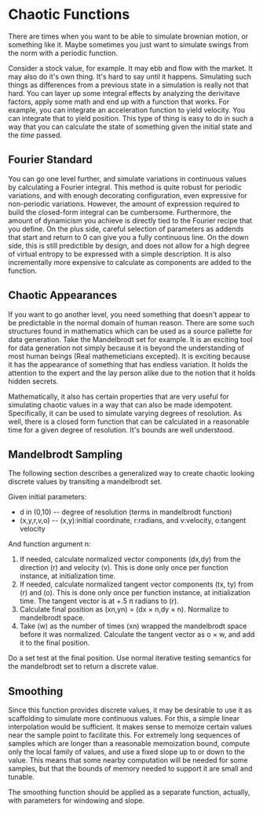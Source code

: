 # Chaotic Functions

There are times when you want to be able to simulate brownian motion, or something like it. Maybe sometimes you just want to simulate swings from the norm with a periodic function.

Consider a stock value, for example. It may ebb and flow with the market. It may also do it's own thing. It's hard to say until it happens. Simulating such things as differences from a previous state in a simulation is really not that hard. You can layer up some integral effects by analyzing the derivitave factors, apply some math and end up with a function that works. For example, you can integrate an acceleration function to yield velocity. You can integrate that to yield position.
This type of thing is easy to do in such a way that you can calculate the state of something given the initial state and the _time_ passed.

## Fourier Standard

You can go one level further, and simulate variations in continuous values by calculating a Fourier integral. This method is quite robust for periodic variations, and with enough decorating configuration, even expressive for non-periodic variations. However, the amount of expression required to build the closed-form integral can be cumbersome. Furthermore, the amount of dynamicism you achieve is directly tied to the Fourier recipe that you define. On the plus side, careful selection of parameters as addends that start and return to 0 can give you a fully continuous line. On the down side, this is still predictible by design, and does not allow for a high degree of virtual entropy to be expressed with a simple description. It is also incrementally more expensive to calculate as components are added to the function.

## Chaotic Appearances

If you want to go another level, you need something that doesn't appear to be predictable in the normal domain of human reason. There are some such structures found in mathematics which can be used as a source pallette for data generation. Take the Mandelbrodt set for example. It is an exciting tool for data generation not simply because it is beyond the understanding of most human beings (Real mathemeticians excepted). It is exciting because it has the appearance of something that has endless variation. It holds the attention to the expert and the lay person alike due to the notion that it holds hidden secrets.

Mathematically, it also has certain properties that are very useful for simulating chaotic values in a way that can also be made idempotent. Specifically, it can be used to simulate varying degrees of resolution. As well, there is a closed form function that can be calculated in a reasonable time for a given degree of resolution. It's bounds are well understood.

## Mandelbrodt Sampling

The following section describes a generalized way to create chaotic looking discrete values by transiting a mandelbrodt set.

Given initial parameters:

* d in (0,10) -- degree of resolution (terms in mandelbrodt function)
* (x,y,r,v,o) -- (x,y):initial coordinate, r:radians, and v:velocity, o:tangent velocity

And function argument n:

1. If needed, calculate normalized vector components (dx,dy) from the direction (r) and velocity (v). This is done only once per function instance, at initialization time.
2. If needed, calculate normalized tangent vector components (tx, ty) from (r) and (o). This is done only once per function instance, at initialization time. The tangent vector is at +.5 &pi; radians to (r).
3. Calculate final position as (xn,yn) = (dx &times; n,dy &times; n). Normalize to mandelbrodt space.
4. Take (w) as the number of times (xn) wrapped the mandelbrodt space before it was normalized. Calculate the tangent vector as o &times; w, and add it to the final position.

Do a set test at the final position. Use normal iterative testing semantics for the mandelbrodt set to return a discrete value.

## Smoothing

Since this function provides discrete values, it may be desirable to use it as scaffolding to simulate more continuous values. For this, a simple linear interpolation would be sufficient. It makes sense to memoize certain values near the sample point to facilitate this. For extremely long sequences of samples which are longer than a reasonable memoization bound, compute only the local family of values, and use a fixed slope up to or down to the value. This means that some nearby computation will be needed for some samples, but that the bounds of memory needed to support it are small and tunable.

The smoothing function should be applied as a separate function, actually, with parameters for windowing and slope.